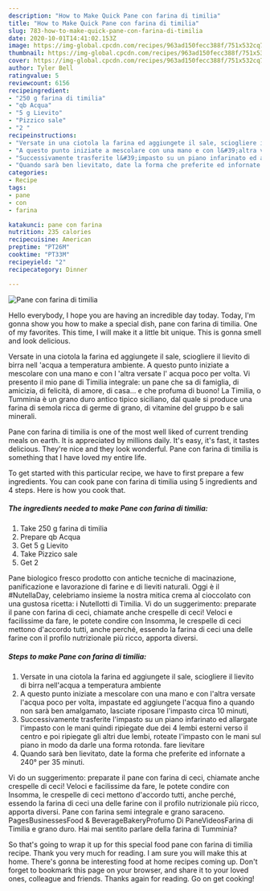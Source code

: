 ```yaml
---
description: "How to Make Quick Pane con farina di timilia"
title: "How to Make Quick Pane con farina di timilia"
slug: 783-how-to-make-quick-pane-con-farina-di-timilia
date: 2020-10-01T14:41:02.153Z
image: https://img-global.cpcdn.com/recipes/963ad150fecc388f/751x532cq70/pane-con-farina-di-timilia-recipe-main-photo.jpg
thumbnail: https://img-global.cpcdn.com/recipes/963ad150fecc388f/751x532cq70/pane-con-farina-di-timilia-recipe-main-photo.jpg
cover: https://img-global.cpcdn.com/recipes/963ad150fecc388f/751x532cq70/pane-con-farina-di-timilia-recipe-main-photo.jpg
author: Tyler Bell
ratingvalue: 5
reviewcount: 6156
recipeingredient:
- "250 g farina di timilia"
- "qb Acqua"
- "5 g Lievito"
- "Pizzico sale"
- "2 "
recipeinstructions:
- "Versate in una ciotola la farina ed aggiungete il sale, sciogliere il lievito di birra nell&#39;acqua a temperatura ambiente"
- "A questo punto iniziate a mescolare con una mano e con l&#39;altra versate l&#39;acqua poco per volta, impastate ed aggiungete l&#39;acqua fino a quando non sarà ben amalgamato, lasciate riposare l&#39;impasto circa 10 minuti,"
- "Successivamente trasferite l&#39;impasto su un piano infarinato ed allargate l&#39;impasto con le mani quindi ripiegate due dei 4 lembi esterni verso il centro e poi ripiegate gli altri due lembi, roteate l&#39;impasto con le mani sul piano in modo da darle una forma rotonda. fare lievitare"
- "Quando sarà ben lievitato, date la forma che preferite ed infornate a 240° per 35 minuti."
categories:
- Recipe
tags:
- pane
- con
- farina

katakunci: pane con farina 
nutrition: 235 calories
recipecuisine: American
preptime: "PT26M"
cooktime: "PT33M"
recipeyield: "2"
recipecategory: Dinner

---
```



![Pane con farina di timilia](https://img-global.cpcdn.com/recipes/963ad150fecc388f/751x532cq70/pane-con-farina-di-timilia-recipe-main-photo.jpg)

Hello everybody, I hope you are having an incredible day today. Today, I'm gonna show you how to make a special dish, pane con farina di timilia. One of my favorites. This time, I will make it a little bit unique. This is gonna smell and look delicious.

Versate in una ciotola la farina ed aggiungete il sale, sciogliere il lievito di birra nell &#39;acqua a temperatura ambiente. A questo punto iniziate a mescolare con una mano e con l &#39;altra versate l&#39; acqua poco per volta. Vi presento il mio pane di Timilia integrale: un pane che sa di famiglia, di amicizia, di felicità, di amore, di casa… e che profuma di buono! La Timilia, o Tumminia è un grano duro antico tipico siciliano, dal quale si produce una farina di semola ricca di germe di grano, di vitamine del gruppo b e sali minerali.

Pane con farina di timilia is one of the most well liked of current trending meals on earth. It is appreciated by millions daily. It's easy, it's fast, it tastes delicious. They're nice and they look wonderful. Pane con farina di timilia is something that I have loved my entire life.


To get started with this particular recipe, we have to first prepare a few ingredients. You can cook pane con farina di timilia using 5 ingredients and 4 steps. Here is how you cook that.

<!--inarticleads1-->

##### The ingredients needed to make Pane con farina di timilia:

1. Take 250 g farina di timilia
1. Prepare qb Acqua
1. Get 5 g Lievito
1. Take Pizzico sale
1. Get 2 


Pane biologico fresco prodotto con antiche tecniche di macinazione, panificazione e lavorazione di farine e di lieviti naturali. Oggi è il #NutellaDay, celebriamo insieme la nostra mitica crema al cioccolato con una gustosa ricetta: i Nutellotti di Timilia. Vi do un suggerimento: preparate il pane con farina di ceci, chiamate anche crespelle di ceci! Veloci e facilissime da fare, le potete condire con Insomma, le crespelle di ceci mettono d&#39;accordo tutti, anche perché, essendo la farina di ceci una delle farine con il profilo nutrizionale più ricco, apporta diversi. 

<!--inarticleads2-->

##### Steps to make Pane con farina di timilia:

1. Versate in una ciotola la farina ed aggiungete il sale, sciogliere il lievito di birra nell&#39;acqua a temperatura ambiente
1. A questo punto iniziate a mescolare con una mano e con l&#39;altra versate l&#39;acqua poco per volta, impastate ed aggiungete l&#39;acqua fino a quando non sarà ben amalgamato, lasciate riposare l&#39;impasto circa 10 minuti,
1. Successivamente trasferite l&#39;impasto su un piano infarinato ed allargate l&#39;impasto con le mani quindi ripiegate due dei 4 lembi esterni verso il centro e poi ripiegate gli altri due lembi, roteate l&#39;impasto con le mani sul piano in modo da darle una forma rotonda. fare lievitare
1. Quando sarà ben lievitato, date la forma che preferite ed infornate a 240° per 35 minuti.


Vi do un suggerimento: preparate il pane con farina di ceci, chiamate anche crespelle di ceci! Veloci e facilissime da fare, le potete condire con Insomma, le crespelle di ceci mettono d&#39;accordo tutti, anche perché, essendo la farina di ceci una delle farine con il profilo nutrizionale più ricco, apporta diversi. Pane con farina semi integrale e grano saraceno. PagesBusinessesFood &amp; BeverageBakeryProfumo Di PaneVideosFarina di Timilia e grano duro. Hai mai sentito parlare della farina di Tumminia? 

So that's going to wrap it up for this special food pane con farina di timilia recipe. Thank you very much for reading. I am sure you will make this at home. There's gonna be interesting food at home recipes coming up. Don't forget to bookmark this page on your browser, and share it to your loved ones, colleague and friends. Thanks again for reading. Go on get cooking!
